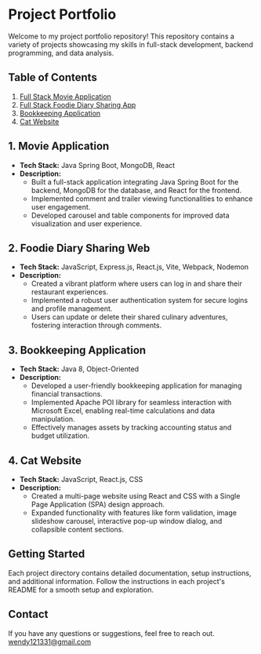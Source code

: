 # Project Portfolio

Welcome to my project portfolio repository! This repository contains a variety of projects showcasing my skills in full-stack development, backend programming, and data analysis.

## Table of Contents

1. [Full Stack Movie Application](#1-full-stack-movie-application)
2. [Full Stack Foodie Diary Sharing App](#2-full-stack-foodie-diary-sharing-app)
3. [Bookkeeping Application](#3-bookkeeping-application)
4. [Cat Website](#4-cat-website)

## 1. Movie Application

- **Tech Stack:** Java Spring Boot, MongoDB, React
- **Description:**
  - Built a full-stack application integrating Java Spring Boot for the backend, MongoDB for the database, and React for the frontend.
  - Implemented comment and trailer viewing functionalities to enhance user engagement.
  - Developed carousel and table components for improved data visualization and user experience.

## 2. Foodie Diary Sharing Web

- **Tech Stack:** JavaScript, Express.js, React.js, Vite, Webpack, Nodemon
- **Description:**
  - Created a vibrant platform where users can log in and share their restaurant experiences.
  - Implemented a robust user authentication system for secure logins and profile management.
  - Users can update or delete their shared culinary adventures, fostering interaction through comments.

## 3. Bookkeeping Application

- **Tech Stack:** Java 8, Object-Oriented
- **Description:**
  - Developed a user-friendly bookkeeping application for managing financial transactions.
  - Implemented Apache POI library for seamless interaction with Microsoft Excel, enabling real-time calculations and data manipulation.
  - Effectively manages assets by tracking accounting status and budget utilization.

## 4. Cat Website

- **Tech Stack:** JavaScript, React.js, CSS
- **Description:**
  - Created a multi-page website using React and CSS with a Single Page Application (SPA) design approach.
  - Expanded functionality with features like form validation, image slideshow carousel, interactive pop-up window dialog, and collapsible content sections.


## Getting Started

Each project directory contains detailed documentation, setup instructions, and additional information. Follow the instructions in each project's README for a smooth setup and exploration.

## Contact

If you have any questions or suggestions, feel free to reach out.
wendy121331@gmail.com
